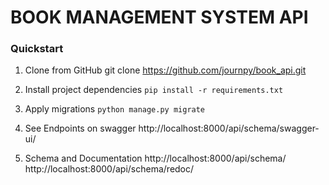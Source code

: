# BOOK MANAGEMENT SYSTEM API

### Quickstart
1. Clone from GitHub
git clone https://github.com/journpy/book_api.git

2. Install project dependencies
`pip install -r requirements.txt`

3. Apply migrations
`python manage.py migrate`

4. See Endpoints on swagger
http://localhost:8000/api/schema/swagger-ui/

5. Schema and Documentation
http://localhost:8000/api/schema/
http://localhost:8000/api/schema/redoc/

